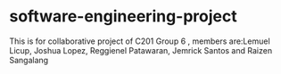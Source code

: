 # software-engineering-project
This is for collaborative project of C201 Group 6 , members are:Lemuel Licup, Joshua Lopez, Reggienel Patawaran,  Jemrick Santos and Raizen Sangalang
